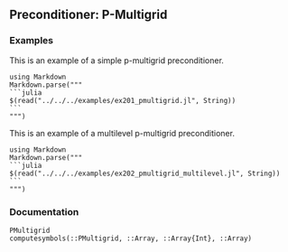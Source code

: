 ## Preconditioner: P-Multigrid

### Examples

This is an example of a simple p-multigrid preconditioner.

````@eval
using Markdown
Markdown.parse("""
```julia
$(read("../../../examples/ex201_pmultigrid.jl", String))
```
""")
````

This is an example of a multilevel p-multigrid preconditioner.

````@eval
using Markdown
Markdown.parse("""
```julia
$(read("../../../examples/ex202_pmultigrid_multilevel.jl", String))
```
""")
````

### Documentation

```@docs
PMultigrid
computesymbols(::PMultigrid, ::Array, ::Array{Int}, ::Array)
```
